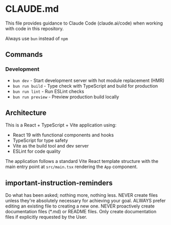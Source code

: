 # CLAUDE.md

This file provides guidance to Claude Code (claude.ai/code) when working with code in this repository.

Always use `bun` instead of `npm`

## Commands

### Development
- `bun dev` - Start development server with hot module replacement (HMR)
- `bun run build` - Type check with TypeScript and build for production
- `bun run lint` - Run ESLint checks
- `bun run preview` - Preview production build locally

## Architecture

This is a React + TypeScript + Vite application using:
- React 19 with functional components and hooks
- TypeScript for type safety
- Vite as the build tool and dev server
- ESLint for code quality

The application follows a standard Vite React template structure with the main entry point at `src/main.tsx` rendering the `App` component.

## important-instruction-reminders
Do what has been asked; nothing more, nothing less.
NEVER create files unless they're absolutely necessary for achieving your goal.
ALWAYS prefer editing an existing file to creating a new one.
NEVER proactively create documentation files (*.md) or README files. Only create documentation files if explicitly requested by the User.
